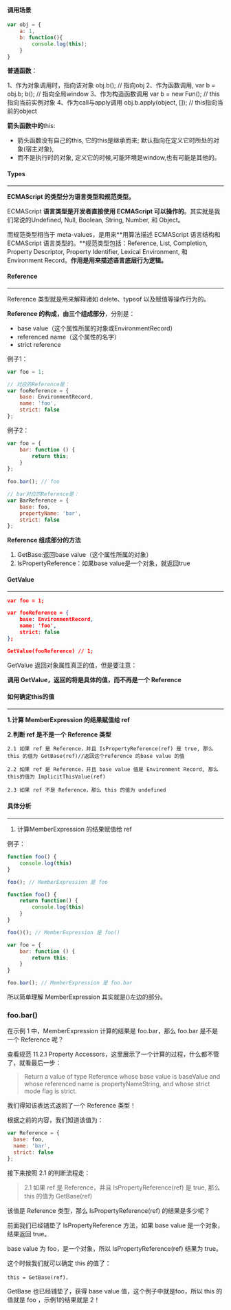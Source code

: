 #### 调用场景

```js
var obj = {
    a: 1, 
	b: function(){
		console.log(this);
	}
}
```

**普通函数**：

1、作为对象调用时，指向该对象 obj.b(); // 指向obj
2、作为函数调用, var b = obj.b; b(); // 指向全局window
3、作为构造函数调用 var b = new Fun(); // this指向当前实例对象
4、作为call与apply调用 obj.b.apply(object, []); // this指向当前的object

**箭头函数中的**this:

- 箭头函数没有自己的this, 它的this是继承而来; 默认指向在定义它时所处的对象(宿主对象),
- 而不是执行时的对象, 定义它的时候,可能环境是window,也有可能是其他的。

#### Types

***

**ECMAScript 的类型分为语言类型和规范类型。**

ECMAScript **语言类型是开发者直接使用 ECMAScript 可以操作的**。其实就是我们常说的Undefined, Null, Boolean, String, Number, 和 Object。

而规范类型相当于 meta-values，是用来**用算法描述 ECMAScript 语言结构和 ECMAScript 语言类型的。**规范类型包括：Reference, List, Completion, Property Descriptor, Property Identifier, Lexical Environment, 和 Environment Record。**作用是用来描述语言底层行为逻辑。**

#### Reference

***

Reference 类型就是用来解释诸如 delete、typeof 以及赋值等操作行为的。

 **Reference 的构成，由三个组成部分**，分别是：

- base value（这个属性所属的对象或EnvironmentRecord）
- referenced name（这个属性的名字）
- strict reference

例子1：

```js
var foo = 1;

// 对应的Reference是：
var fooReference = {
    base: EnvironmentRecord,
    name: 'foo',
    strict: false
};
```

例子2：

```js
var foo = {
    bar: function () {
        return this;
    }
};
 
foo.bar(); // foo

// bar对应的Reference是：
var BarReference = {
    base: foo,
    propertyName: 'bar',
    strict: false
};
```

**Reference 组成部分的方法**	

1. GetBase:返回base value（这个属性所属的对象）
2. IsPropertyReference：如果base value是一个对象，就返回true

#### GetValue

***

```json
var foo = 1;

var fooReference = {
    base: EnvironmentRecord,
    name: 'foo',
    strict: false
};

GetValue(fooReference) // 1;
```

GetValue 返回对象属性真正的值，但是要注意：

**调用 GetValue，返回的将是具体的值，而不再是一个 Reference**

#### 如何确定this的值

***

**1.计算 MemberExpression 的结果赋值给 ref**

**2.判断 ref 是不是一个 Reference 类型**

```
2.1 如果 ref 是 Reference，并且 IsPropertyReference(ref) 是 true, 那么 this 的值为 GetBase(ref)//返回这个reference 的base value 的值

2.2 如果 ref 是 Reference，并且 base value 值是 Environment Record, 那么this的值为 ImplicitThisValue(ref)

2.3 如果 ref 不是 Reference，那么 this 的值为 undefined
```

#### 具体分析

****

1. 计算MemberExpression 的结果赋值给 ref

例子：

```js
function foo() {
    console.log(this)
}

foo(); // MemberExpression 是 foo

function foo() {
    return function() {
        console.log(this)
    }
}

foo()(); // MemberExpression 是 foo()

var foo = {
    bar: function () {
        return this;
    }
}

foo.bar(); // MemberExpression 是 foo.bar
```

所以简单理解 MemberExpression 其实就是()左边的部分。

### foo.bar()

在示例 1 中，MemberExpression 计算的结果是 foo.bar，那么 foo.bar 是不是一个 Reference 呢？

查看规范 11.2.1 Property Accessors，这里展示了一个计算的过程，什么都不管了，就看最后一步：

> Return a value of type Reference whose base value is baseValue and whose referenced name is propertyNameString, and whose strict mode flag is strict.

我们得知该表达式返回了一个 Reference 类型！

根据之前的内容，我们知道该值为：

```js
var Reference = {
  base: foo,
  name: 'bar',
  strict: false
};
```

接下来按照 2.1 的判断流程走：

> 2.1 如果 ref 是 Reference，并且 IsPropertyReference(ref) 是 true, 那么 this 的值为 GetBase(ref)

该值是 Reference 类型，那么 IsPropertyReference(ref) 的结果是多少呢？

前面我们已经铺垫了 IsPropertyReference 方法，如果 base value 是一个对象，结果返回 true。

base value 为 foo，是一个对象，所以 IsPropertyReference(ref) 结果为 true。

这个时候我们就可以确定 this 的值了：

```
this = GetBase(ref)，
```

GetBase 也已经铺垫了，获得 base value 值，这个例子中就是foo，所以 this 的值就是 foo ，示例1的结果就是 2！